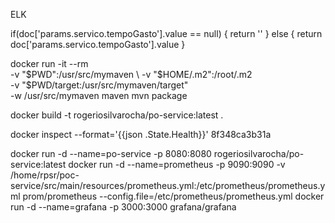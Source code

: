 ELK








if(doc['params.servico.tempoGasto'].value == null) {
  return ''
} else {
  return doc['params.servico.tempoGasto'].value
}


docker run -it --rm  \
   -v "$PWD":/usr/src/mymaven \
   -v "$HOME/.m2":/root/.m2 \
   -v "$PWD/target:/usr/src/mymaven/target" \
   -w /usr/src/mymaven maven mvn package 

docker build -t rogeriosilvarocha/po-service:latest .


docker inspect --format='{{json .State.Health}}' 8f348ca3b31a

docker run -d --name=po-service -p 8080:8080 rogeriosilvarocha/po-service:latest
docker run -d --name=prometheus -p 9090:9090 -v /home/rpsr/poc-service/src/main/resources/prometheus.yml:/etc/prometheus/prometheus.yml prom/prometheus --config.file=/etc/prometheus/prometheus.yml
docker run -d --name=grafana -p 3000:3000 grafana/grafana